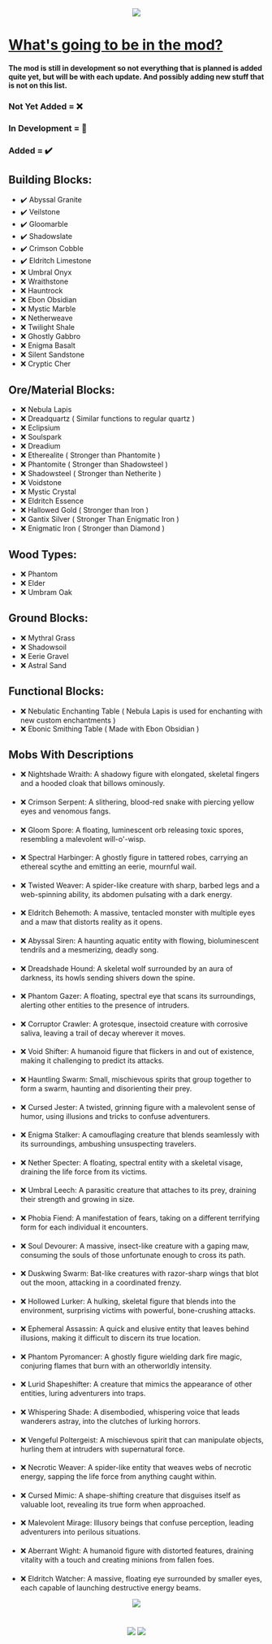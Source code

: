 <div align="center"><img src="https://cdn.modrinth.com/data/cached_images/fc2cb25ea962e10dda7249998032234c37e74345.png"></div>

# <ins>What's going to be in the mod?</ins>



#### The mod is still in development so not everything that is planned is added quite yet, but will be with each update. And possibly adding new stuff that is not on this list.


### Not Yet Added = ❌
### In Development = 🚧
### Added = ✔️
###
## Building Blocks:
- ✔️ Abyssal Granite
- ✔️ Veilstone
- ✔️ Gloomarble
- ✔️ Shadowslate
- ✔️ Crimson Cobble
- ✔️ Eldritch Limestone
- ❌ Umbral Onyx
- ❌ Wraithstone
- ❌ Hauntrock
- ❌ Ebon Obsidian
- ❌ Mystic Marble
- ❌ Netherweave
- ❌ Twilight Shale
- ❌ Ghostly Gabbro
- ❌ Enigma Basalt
- ❌ Silent Sandstone
- ❌ Cryptic Cher

## Ore/Material Blocks:
- ❌ Nebula Lapis
- ❌ Dreadquartz ( Similar functions to regular quartz )
- ❌ Eclipsium
- ❌ Soulspark
- ❌ Dreadium
- ❌ Etherealite ( Stronger than Phantomite )
- ❌ Phantomite ( Stronger than Shadowsteel )
- ❌ Shadowsteel ( Stronger than Netherite )
- ❌ Voidstone
- ❌ Mystic Crystal
- ❌ Eldritch Essence
- ❌ Hallowed Gold ( Stronger than Iron )
- ❌ Gantix Silver ( Stronger Than Enigmatic Iron )
- ❌ Enigmatic Iron ( Stronger than Diamond )

## Wood Types:
- ❌ Phantom
- ❌ Elder
- ❌ Umbram Oak

## Ground Blocks:
- ❌ Mythral Grass
- ❌ Shadowsoil
- ❌ Eerie Gravel
- ❌ Astral Sand

## Functional Blocks:
- ❌ Nebulatic Enchanting Table ( Nebula Lapis is used for enchanting with new custom enchantments )
- ❌ Ebonic Smithing Table ( Made with Ebon Obsidian )


## Mobs With Descriptions

- ❌ Nightshade Wraith: A shadowy figure with elongated, skeletal fingers and a hooded cloak that billows ominously.
####
- ❌ Crimson Serpent: A slithering, blood-red snake with piercing yellow eyes and venomous fangs.
####
- ❌ Gloom Spore: A floating, luminescent orb releasing toxic spores, resembling a malevolent will-o'-wisp.
####
- ❌ Spectral Harbinger: A ghostly figure in tattered robes, carrying an ethereal scythe and emitting an eerie, mournful wail.
####
- ❌ Twisted Weaver: A spider-like creature with sharp, barbed legs and a web-spinning ability, its abdomen pulsating with a dark energy.
####
- ❌ Eldritch Behemoth: A massive, tentacled monster with multiple eyes and a maw that distorts reality as it opens.
####
- ❌ Abyssal Siren: A haunting aquatic entity with flowing, bioluminescent tendrils and a mesmerizing, deadly song.
####
- ❌ Dreadshade Hound: A skeletal wolf surrounded by an aura of darkness, its howls sending shivers down the spine.
####
- ❌ Phantom Gazer: A floating, spectral eye that scans its surroundings, alerting other entities to the presence of intruders.
####
- ❌ Corruptor Crawler: A grotesque, insectoid creature with corrosive saliva, leaving a trail of decay wherever it moves.
####
- ❌ Void Shifter: A humanoid figure that flickers in and out of existence, making it challenging to predict its attacks.
####
- ❌ Hauntling Swarm: Small, mischievous spirits that group together to form a swarm, haunting and disorienting their prey.
####
- ❌ Cursed Jester: A twisted, grinning figure with a malevolent sense of humor, using illusions and tricks to confuse adventurers.
####
- ❌ Enigma Stalker: A camouflaging creature that blends seamlessly with its surroundings, ambushing unsuspecting travelers.
####
- ❌ Nether Specter: A floating, spectral entity with a skeletal visage, draining the life force from its victims.
####
- ❌ Umbral Leech: A parasitic creature that attaches to its prey, draining their strength and growing in size.
####
- ❌ Phobia Fiend: A manifestation of fears, taking on a different terrifying form for each individual it encounters.
####
- ❌ Soul Devourer: A massive, insect-like creature with a gaping maw, consuming the souls of those unfortunate enough to cross its path.
####
- ❌ Duskwing Swarm: Bat-like creatures with razor-sharp wings that blot out the moon, attacking in a coordinated frenzy.
####
- ❌ Hollowed Lurker: A hulking, skeletal figure that blends into the environment, surprising victims with powerful, bone-crushing attacks.
####
- ❌ Ephemeral Assassin: A quick and elusive entity that leaves behind illusions, making it difficult to discern its true location.
####
- ❌ Phantom Pyromancer: A ghostly figure wielding dark fire magic, conjuring flames that burn with an otherworldly intensity.
####
- ❌ Lurid Shapeshifter: A creature that mimics the appearance of other entities, luring adventurers into traps.
####
- ❌ Whispering Shade: A disembodied, whispering voice that leads wanderers astray, into the clutches of lurking horrors.
####
- ❌ Vengeful Poltergeist: A mischievous spirit that can manipulate objects, hurling them at intruders with supernatural force.
####
- ❌ Necrotic Weaver: A spider-like entity that weaves webs of necrotic energy, sapping the life force from anything caught within.
####
- ❌ Cursed Mimic: A shape-shifting creature that disguises itself as valuable loot, revealing its true form when approached.
####
- ❌ Malevolent Mirage: Illusory beings that confuse perception, leading adventurers into perilous situations.
####
- ❌ Aberrant Wight: A humanoid figure with distorted features, draining vitality with a touch and creating minions from fallen foes.
####
- ❌ Eldritch Watcher: A massive, floating eye surrounded by smaller eyes, each capable of launching destructive energy beams.

<div align="center"><a href="https://modrinth.com/mod/eldritch-realms/version/0.1-1.20.1"><img src="https://cdn.modrinth.com/data/cached_images/7476acc4f41b0d95605f7752ed2c8c61f7fdeb53.png"></a></div>


#
<div align="center"><a href="https://modrinth.com/user/keeblekapa"><img src="https://cdn.modrinth.com/data/cached_images/b3a43e06e42a86e7733902580548ae341b64e035.png"></a> <a href="https://www.patreon.com/KeebleKommunity"><img src="https://cdn.modrinth.com/data/cached_images/24f87fc778b7853beb8ec0e6dbb9cafdbeeb094e.png"></a></div>
